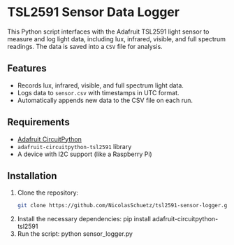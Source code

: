 # TSL2591 Sensor Data Logger

This Python script interfaces with the Adafruit TSL2591 light sensor to measure and log light data, including lux, infrared, visible, and full spectrum readings. The data is saved into a `CSV` file for analysis.

## Features
- Records lux, infrared, visible, and full spectrum light data.
- Logs data to `sensor.csv` with timestamps in UTC format.
- Automatically appends new data to the CSV file on each run.

## Requirements
- [Adafruit CircuitPython](https://circuitpython.org/)
- `adafruit-circuitpython-tsl2591` library
- A device with I2C support (like a Raspberry Pi)

## Installation
1. Clone the repository:
   ```bash
   git clone https://github.com/NicolasSchuetz/tsl2591-sensor-logger.git
2. Install the necessary dependencies:
   pip install adafruit-circuitpython-tsl2591
3. Run the script:
   python sensor_logger.py

